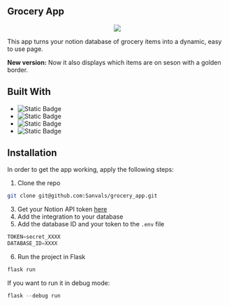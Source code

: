 ## Grocery App

<p align="center">
<img src="https://i.imgur.com/7mwWH1j.gif">
</p>

This app turns your notion database of grocery items into a dynamic, easy to use page.

<strong>New version:</strong> Now it also displays which items are on seson with a golden border.

## Built With

* ![Static Badge](https://img.shields.io/badge/Javascript-black?logo=javascript)
* ![Static Badge](https://img.shields.io/badge/Flask-black?logo=flask)
* ![Static Badge](https://img.shields.io/badge/HTML5-black?logo=html5)
* ![Static Badge](https://img.shields.io/badge/Notion-black?logo=notion)

## Installation

In order to get the app working, apply the following steps:

1. Clone the repo
```sh
git clone git@github.com:Sanvals/grocery_app.git
```
3. Get your Notion API token [here](https://developers.notion.com/docs/create-a-notion-integration)
4. Add the integration to your database
5. Add the database ID and your token to the `.env` file
```py
TOKEN=secret_XXXX
DATABASE_ID=XXXX
```
6. Run the project in Flask
```py
flask run
```
If you want to run it in debug mode:
```py
flask --debug run
```
